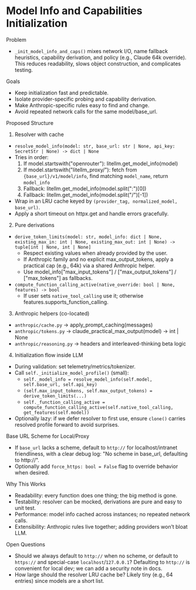 # Model Info and Capabilities Initialization

Problem
- `_init_model_info_and_caps()` mixes network I/O, name fallback heuristics, capability derivation, and policy (e.g., Claude 64k override). This reduces readability, slows object construction, and complicates testing.

Goals
- Keep initialization fast and predictable.
- Isolate provider-specific probing and capability derivation.
- Make Anthropic-specific rules easy to find and change.
- Avoid repeated network calls for the same model/base_url.

Proposed Structure
1) Resolver with cache
- `resolve_model_info(model: str, base_url: str | None, api_key: SecretStr | None) -> dict | None`
- Tries in order:
  1. If model.startswith("openrouter"): litellm.get_model_info(model)
  2. If model.startswith("litellm_proxy/"): fetch from `{base_url}/v1/model/info`, find matching `model_name`, return `model_info`
  3. Fallback: litellm.get_model_info(model.split(":")[0])
  4. Fallback: litellm.get_model_info(model.split("/")[-1])
- Wrap in an LRU cache keyed by `(provider_tag, normalized_model, base_url)`.
- Apply a short timeout on httpx.get and handle errors gracefully.

2) Pure derivations
- `derive_token_limits(model: str, model_info: dict | None, existing_max_in: int | None, existing_max_out: int | None) -> tuple[int | None, int | None]`
  - Respect existing values when already provided by the user.
  - If Anthropic family and no explicit max_output_tokens, apply a practical cap (e.g., 64k) via a shared Anthropic helper.
  - Use model_info["max_input_tokens"] / ["max_output_tokens"] / ["max_tokens"] as fallbacks.
- `compute_function_calling_active(native_override: bool | None, features) -> bool`
  - If user sets `native_tool_calling` use it; otherwise features.supports_function_calling.

3) Anthropic helpers (co-located)
- `anthropic/cache.py` → apply_prompt_caching(messages)
- `anthropic/tokens.py` → claude_practical_max_output(model) -> int | None
- `anthropic/reasoning.py` → headers and interleaved-thinking beta logic

4) Initialization flow inside LLM
- During validation: set telemetry/metrics/tokenizer.
- Call `self._initialize_model_profile()` (small):
  - `self._model_info = resolve_model_info(self.model, self.base_url, self.api_key)`
  - `(self.max_input_tokens, self.max_output_tokens) = derive_token_limits(...)`
  - `self._function_calling_active = compute_function_calling_active(self.native_tool_calling, get_features(self.model))`
- Optionally lazy: if we defer resolver to first use, ensure `clone()` carries resolved profile forward to avoid surprises.

Base URL Scheme for Local/Proxy
- If `base_url` lacks a scheme, default to `http://` for localhost/intranet friendliness, with a clear debug log: "No scheme in base_url, defaulting to http://".
- Optionally add `force_https: bool = False` flag to override behavior when desired.

Why This Works
- Readability: every function does one thing; the big method is gone.
- Testability: resolver can be mocked, derivations are pure and easy to unit test.
- Performance: model info cached across instances; no repeated network calls.
- Extensibility: Anthropic rules live together; adding providers won’t bloat LLM.

Open Questions
- Should we always default to `http://` when no scheme, or default to `https://` and special-case `localhost`/`127.0.0.1`? Defaulting to `http://` is convenient for local dev; we can add a security note in docs.
- How large should the resolver LRU cache be? Likely tiny (e.g., 64 entries) since models are a short list.
